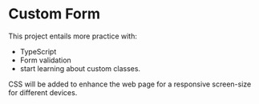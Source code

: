 # Custom Form

This project entails more practice with: 
- TypeScript
- Form validation 
- start learning about custom classes.

 CSS will be added to enhance the web page for a responsive screen-size for different devices.